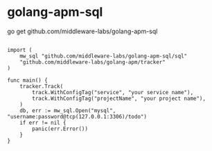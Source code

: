 # golang-apm-sql

go get github.com/middleware-labs/golang-apm-sql

```golang

import (
    mw_sql "github.com/middleware-labs/golang-apm-sql/sql"
	"github.com/middleware-labs/golang-apm/tracker"
)

func main() {
	tracker.Track(
		track.WithConfigTag("service", "your service name"),
		track.WithConfigTag("projectName", "your project name"),
	)
	db, err := mw_sql.Open("mysql", "username:password@tcp(127.0.0.1:3306)/todo")
	if err != nil {
		panic(err.Error())
	}
}